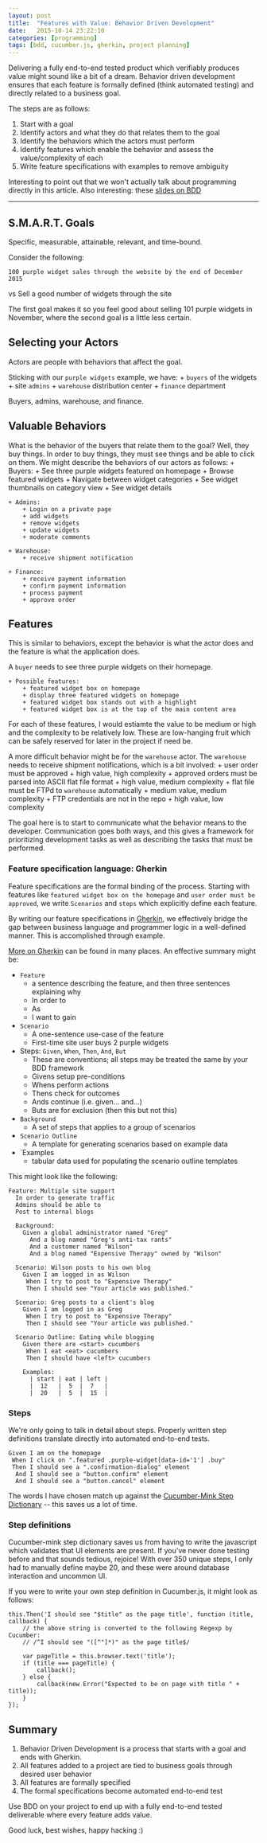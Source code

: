 ```yaml
---
layout: post
title:  "Features with Value: Behavior Driven Development"
date:   2015-10-14 23:22:10
categories: [programming]
tags: [bdd, cucumber.js, gherkin, project planning]
---
```


Delivering a fully end-to-end tested product which verifiably produces value might sound like a bit of a dream.  Behavior driven development ensures that each feature is formally defined (think automated testing) and directly related to a business goal.

The steps are as follows:
1. Start with a goal
2. Identify actors and what they do that relates them to the goal
3. Identify the behaviors which the actors must perform
5. Identify features which enable the behavior and assess the value/complexity of each
6. Write feature specifications with examples to remove ambiguity

Interesting to point out that we won't actually talk about programming directly in this article.  Also interesting: these [slides on BDD](https://prezi.com/_apkxraabzzz/bdd/)

---------------

## S.M.A.R.T. Goals
Specific, measurable, attainable, relevant, and time-bound.

Consider the following:

    100 purple widget sales through the website by the end of December 2015
vs
    Sell a good number of widgets through the site

The first goal makes it so you feel good about selling 101 purple widgets in November, where the second goal is a little less certain.

## Selecting your Actors
Actors are people with behaviors that affect the goal.  

Sticking with our `purple widgets` example, we have: 
    + `buyers` of the widgets
    + site `admins`
    + `warehouse` distribution center
    + `finance` department

Buyers, admins, warehouse, and finance.

## Valuable Behaviors
What is the behavior of the buyers that relate them to the goal?  Well, they buy things.  In order to buy things, they must see things and be able to click on them.
We might describe the behaviors of our actors as follows:
    + Buyers:
        + See three purple widgets featured on homepage
        + Browse featured widgets
        + Navigate between widget categories
        + See widget thumbnails on category view
        + See widget details

    + Admins:
        + Login on a private page
        + add widgets
        + remove widgets
        + update widgets
        + moderate comments

    + Warehouse:
        + receive shipment notification

    + Finance:
        + receive payment information
        + confirm payment information
        + process payment
        + approve order

## Features
This is similar to behaviors, except the behavior is what the actor does and the feature is what the application does.

A `buyer` needs to see three purple widgets on their homepage.

    + Possible features:
        + featured widget box on homepage
        + display three featured widgets on homepage
        + featured widget box stands out with a highlight
        + featured widget box is at the top of the main content area

For each of these features, I would estiamte the value to be medium or high and the complexity to be relatively low.  These are low-hanging fruit which can be safely reserved for later in the project if need be.

A more difficult behavior might be for the `warehouse` actor.  The `warehouse` needs to receive shipment notifications, which is a bit involved:
    + user order must be approved 
        + high value, high complexity
    + approved orders must be parsed into ASCII flat file format 
        + high value, medium complexity
    + flat file must be FTPd to `warehouse` automatically 
        + medium value, medium complexity
    + FTP credentials are not in the repo 
        + high value, low complexity


The goal here is to start to communicate what the behavior means to the developer.  Communication goes both ways, and this gives a framework for prioritizing development tasks as well as describing the tasks that must be performed.

### Feature specification language: Gherkin
Feature specifications are the formal binding of the process.  Starting with features like `featured widget box on the homepage` and `user order must be approved`, we write `Scenarios` and `steps` which explicitly define each feature.

By writing our feature specifications in [Gherkin](https://cucumber.io/docs/reference), we effectively bridge the gap between business language and programmer logic in a well-defined manner.  This is accomplished through example.

[More on Gherkin](http://docs.behat.org/en/v2.5/guides/1.gherkin.html) can be found in many places.  An effective summary might be:

+ `Feature` 
    + a sentence describing the feature, and then three sentences explaining why
    + In order to <achieve value>
    + As <an actor>
    + I want to gain <outcome that supports the goal>
+ `Scenario`
    + A one-sentence use-case of the feature
    + First-time site user buys 2 purple widgets
+ Steps: `Given`, `When`, `Then`, `And`, `But`
    + These are conventions; all steps may be treated the same by your BDD framework
    + Givens setup pre-conditions
    + Whens perform actions
    + Thens check for outcomes
    + Ands continue (i.e. given... and...)
    + Buts are for exclusion (then this but not this)
+ `Background`
    + A set of steps that applies to a group of scenarios
+ `Scenario Outline`
    + A template for generating scenarios based on example data
+ `Examples
    + tabular data used for populating the scenario outline templates

This might look like the following:

    Feature: Multiple site support
      In order to generate traffic
      Admins should be able to
      Post to internal blogs

      Background:
        Given a global administrator named "Greg"
          And a blog named "Greg's anti-tax rants"
          And a customer named "Wilson"
          And a blog named "Expensive Therapy" owned by "Wilson"

      Scenario: Wilson posts to his own blog
        Given I am logged in as Wilson
         When I try to post to "Expensive Therapy"
         Then I should see "Your article was published."

      Scenario: Greg posts to a client's blog
        Given I am logged in as Greg
         When I try to post to "Expensive Therapy"
         Then I should see "Your article was published."

      Scenario Outline: Eating while blogging
        Given there are <start> cucumbers
         When I eat <eat> cucumbers
         Then I should have <left> cucumbers
      
        Examples:
          | start | eat | left |
          |  12   |  5  |  7   |
          |  20   |  5  |  15  |

### Steps
We're only going to talk in detail about steps.  Properly written step definitions translate directly into automated end-to-end tests.

    Given I am on the homepage
     When I click on ".featured .purple-widget[data-id='1'] .buy"
     Then I should see a ".confirmation-dialog" element
      And I should see a "button.confirm" element
      And I should see a "button.cancel" element

The words I have chosen match up against the [Cucumber-Mink Step Dictionary](cucumber-mink.js.org/steps) -- this saves us a lot of time.

### Step definitions
Cucumber-mink step dictionary saves us from having to write the javascript which validates that UI elements are present.  If you've never done testing before and that sounds tedious, rejoice!  With over 350 unique steps, I only had to manually define maybe 20, and these were around database interaction and uncommon UI.

If you were to write your own step definition in Cucumber.js, it might look as follows:

    this.Then('I should see "$title" as the page title', function (title, callback) {
        // the above string is converted to the following Regexp by Cucumber:
        // /^I should see "([^"]*)" as the page title$/

        var pageTitle = this.browser.text('title');
        if (title === pageTitle) {
            callback();
        } else {
            callback(new Error("Expected to be on page with title " + title));
        }
    });

## Summary
1. Behavior Driven Development is a process that starts with a goal and ends with Gherkin.
2. All features added to a project are tied to business goals through desired user behavior
3. All features are formally specified
4. The formal specifications become automated end-to-end test

Use BDD on your project to end up with a fully end-to-end tested deliverable where every feature adds value.

Good luck, best wishes, happy hacking :)
